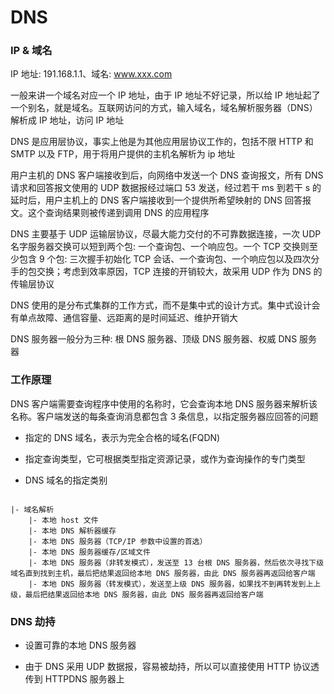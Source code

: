 # DNS

### IP & 域名

IP 地址: 191.168.1.1、域名: www.xxx.com

一般来讲一个域名对应一个 IP 地址，由于 IP 地址不好记录，所以给 IP 地址起了一个别名，就是域名。互联网访问的方式，输入域名，域名解析服务器（DNS）解析成 IP 地址，访问 IP 地址

DNS 是应用层协议，事实上他是为其他应用层协议工作的，包括不限 HTTP 和 SMTP 以及 FTP，用于将用户提供的主机名解析为 ip 地址

用户主机的 DNS 客户端接收到后，向网络中发送一个 DNS 查询报文，所有 DNS 请求和回答报文使用的 UDP 数据报经过端口 53 发送，经过若干 ms 到若干 s 的延时后，用户主机上的 DNS 客户端接收到一个提供所希望映射的 DNS 回答报文。这个查询结果则被传递到调用 DNS 的应用程序


DNS 主要基于 UDP 运输层协议，尽最大能力交付的不可靠数据连接，一次 UDP 名字服务器交换可以短到两个包: 一个查询包、一个响应包。一个 TCP 交换则至少包含 9 个包: 三次握手初始化 TCP 会话、一个查询包、一个响应包以及四次分手的包交换；考虑到效率原因，TCP 连接的开销较大，故采用 UDP 作为 DNS 的传输层协议

DNS 使用的是分布式集群的工作方式，而不是集中式的设计方式。集中式设计会有单点故障、通信容量、远距离的是时间延迟、维护开销大

DNS 服务器一般分为三种: 根 DNS 服务器、顶级 DNS 服务器、权威 DNS 服务器


### 工作原理

DNS 客户端需要查询程序中使用的名称时，它会查询本地 DNS 服务器来解析该名称。客户端发送的每条查询消息都包含 3 条信息，以指定服务器应回答的问题

- 指定的 DNS 域名，表示为完全合格的域名(FQDN)

- 指定查询类型，它可根据类型指定资源记录，或作为查询操作的专门类型

- DNS 域名的指定类别

```

|- 域名解析
    |- 本地 host 文件
    |- 本地 DNS 解析器缓存
    |- 本地 DNS 服务器（TCP/IP 参数中设置的首选）
    |- 本地 DNS 服务器缓存/区域文件
    |- 本地 DNS 服务器（非转发模式），发送至 13 台根 DNS 服务器，然后依次寻找下级域名直到找到主机，最后把结果返回给本地 DNS 服务器，由此 DNS 服务器再返回给客户端
    |- 本地 DNS 服务器（转发模式），发送至上级 DNS 服务器，如果找不到再转发到上上级，最后把结果返回给本地 DNS 服务器，由此 DNS 服务器再返回给客户端

```

### DNS 劫持

- 设置可靠的本地 DNS 服务器

- 由于 DNS 采用 UDP 数据报，容易被劫持，所以可以直接使用 HTTP 协议透传到 HTTPDNS 服务器上 
